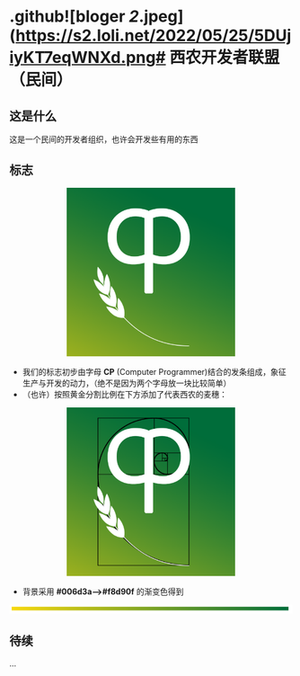 # .github![bloger _2_.jpeg](https://s2.loli.net/2022/05/25/5DUjiyKT7eqWNXd.png# 西农开发者联盟（民间）
## 这是什么

这是一个民间的开发者组织，也许会开发些有用的东西

## 标志
<div style="text-align:center">
<img src="logo/nwafucp.png" width="300px">
</div>

- 我们的标志初步由字母 **CP** (Computer Programmer)结合的发条组成，象征生产与开发的动力，（绝不是因为两个字母放一块比较简单）
- （也许）按照黄金分割比例在下方添加了代表西农的麦穗：
<div style="text-align:center">
<img src="logo/nwafucp1618.png" width="300px"></div>  

- 背景采用 **#006d3a-->#f8d90f** 的渐变色得到

![](logo/color.png)



## 待续

...
